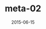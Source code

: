 ---
title: meta-02
articlename: >-
  The role of behavioral economic incentive design and demographic characteristics in financial incentive-based approaches to changing health behaviors: a meta-analysis.
date: '2015-06-15'
summary: >-
  Financial incentives designed using concepts from behavioral economics were effective for promoting health behavior change. There were no large and consistent relationships between the effectiveness of financial incentives and observable demographic characteristics. Second-order examinations of incentive structure suggest potential relationships among the effectiveness of financial incentives, incentive structure, and the demographic characteristics of race and income.
authors: >-
  Haff N, Patel MS, Lim R, Zhu J, Troxel AB, Asch DA, Volpp KG.
source: 'https://www.ncbi.nlm.nih.gov/pubmed/25928816'
journal: Am J Health Promot.
---